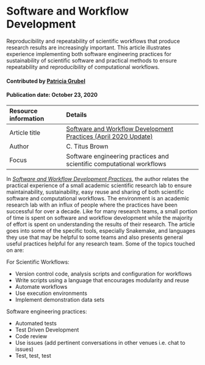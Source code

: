 
# Software and Workflow Development

<!-- deck text start -->
Reproducibility and repeatability of scientific workflows that produce
research results are increasingly important. This article illustrates
experience implementing both software engineering practices for sustainability
of scientific software and practical methods to ensure repeatability and
reproducibility of computational workflows.

<!-- deck text end -->

#### Contributed by [Patricia  Grubel](https://github.com/pagrubel "Patricia Grubel Github Profile")
#### Publication date: October 23, 2020

Resource information | Details
:--- | :---
Article title  | [Software and Workflow Development Practices (April 2020 Update)](http://ivory.idyll.org/blog/2020-software-and-workflow-dev-practices.html)
Author | C. Titus Brown 
Focus | Software engineering practices and scientific computational workflows

In *[Software and Workflow Development Practices](http://ivory.idyll.org/blog/2020-software-and-workflow-dev-practices.html)*,
the author relates the practical experience of a small academic scientific
research lab to ensure maintainability, sustainability, easy reuse and sharing
of both scientific software and computational workflows. The environment is an
academic research lab with an influx of people where the practices have been
successful for over a decade.  Like for many research teams, a small portion of
time is spent on software and workflow development while the majority of effort
is spent on understanding the results of their research. The article goes into
some of the specific tools, especially Snakemake, and languages they use that
may be helpful to some teams and also presents general useful practices helpful
for any research team. Some of the topics touched on are:

For Scientific Workflows:

 -  Version control code, analysis scripts and configuration for workflows
 -  Write scripts using a language that encourages modularity and reuse
 -  Automate workflows
 -  Use execution environments
 -  Implement demonstration data sets

Software engineering practices: 
 - Automated tests
 - Test Driven Development
 - Code review
 - Use issues (add pertinent conversations in other venues i.e. chat to issues)
 - Test, test, test


<!---
Publish: preview 
Categories: Planning, Reliability
Topics: Reproducibility, Software Engineering, Testing, Python



